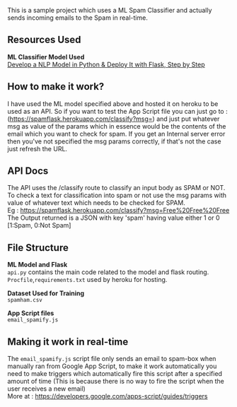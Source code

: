 
This is a sample project which uses a ML Spam Classifier and actually sends incoming emails to the Spam in real-time.

## Resources Used
**ML Classifier Model Used**\
[Develop a NLP Model in Python & Deploy It with Flask, Step by Step](https://towardsdatascience.com/develop-a-nlp-model-in-python-deploy-it-with-flask-step-by-step-744f3bdd7776)



## How to make it work?
I have used the ML model specified above and hosted it on heroku to be used as an API.
So if you want to test the App Script file you can just go to : (https://spamflask.herokuapp.com/classify?msg=) 
and just put whatever msg as value of the params which in essence would be the contents of the email which you 
want to check for spam. If you get an Internal server error then you've not specified the msg params correctly,
if that's not the case just refresh the URL.


## API Docs
The API uses the /classify route to classify an input body as SPAM or NOT.
To check a text for classification into spam or not use the msg params with value of whatever text which needs to be
checked for SPAM.\
Eg : https://spamflask.herokuapp.com/classify?msg=Free%20Free%20Free \
The Output returned is a JSON with key 'spam' having value either 1 or 0 [1:Spam, 0:Not Spam]

## File Structure
**ML Model and Flask**\
`api.py` contains the main code related to the model and flask routing.\
`Procfile`,`requirements.txt` used by heroku for hosting.

**Dataset Used for Training**\
`spamham.csv`

**App Script files**\
`email_spamify.js`

## Making it work in real-time
The `email_spamify.js` script file only sends an email to spam-box when manually ran from Google App Script, to make it work automatically you need to make triggers
which automatically fire this script after a specified amount of time (This is because there is no way to fire the script when the user receives a new email)\
More at : https://developers.google.com/apps-script/guides/triggers





